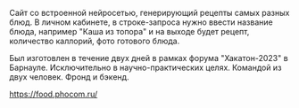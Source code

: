 Сайт со встроенной нейросетью, генерирующий рецепты самых разных блюд. В личном кабинете, в строке-запроса нужно ввести название блюда, например "Каша из топора" и на выходе будет рецепт, количество каллорий, фото готового блюда. 

Был изготовлен в течение двух дней в рамках форума "Хакатон-2023" в Барнауле. Исключительно в научно-практических целях. Командой из двух человек. Фронд и бэкенд.


https://food.phocom.ru/